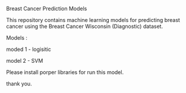 Breast Cancer Prediction Models

This repository contains machine learning models for predicting breast cancer using the Breast Cancer Wisconsin (Diagnostic) dataset.

Models :

moded 1 - logisitic 

model 2 - SVM

Please install porper libraries for run this model.

thank you.
